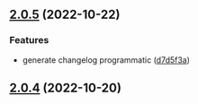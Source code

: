 ## [2.0.5](https://github.com/wangkaiwd/typescript-library-template/compare/v2.0.4...v2.0.5) (2022-10-22)


### Features

* generate changelog programmatic ([d7d5f3a](https://github.com/wangkaiwd/typescript-library-template/commit/d7d5f3a153341b103438c84ceb5e251f518cad65))



## [2.0.4](https://github.com/wangkaiwd/typescript-library-template/compare/v2.0.0...v2.0.4) (2022-10-20)




